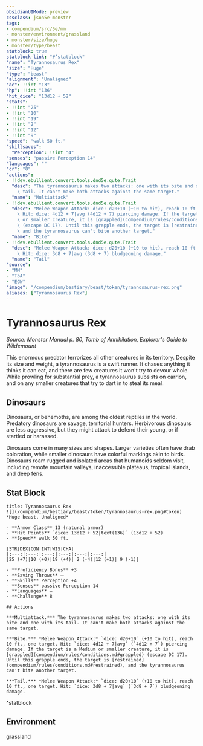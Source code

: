 ```yaml
---
obsidianUIMode: preview
cssclass: json5e-monster
tags:
- compendium/src/5e/mm
- monster/environment/grassland
- monster/size/huge
- monster/type/beast
statblock: true
statblock-link: "#^statblock"
"name": "Tyrannosaurus Rex"
"size": "Huge"
"type": "beast"
"alignment": "Unaligned"
"ac": !!int "13"
"hp": !!int "136"
"hit_dice": "13d12 + 52"
"stats":
- !!int "25"
- !!int "10"
- !!int "19"
- !!int "2"
- !!int "12"
- !!int "9"
"speed": "walk 50 ft."
"skillsaves":
  "Perception": !!int "4"
"senses": "passive Perception 14"
"languages": ""
"cr": "8"
"actions":
- !!dev.ebullient.convert.tools.dnd5e.qute.Trait
  "desc": "The tyrannosaurus makes two attacks: one with its bite and one with its\
    \ tail. It can't make both attacks against the same target."
  "name": "Multiattack"
- !!dev.ebullient.convert.tools.dnd5e.qute.Trait
  "desc": "Melee Weapon Attack: dice: d20+10 (+10 to hit), reach 10 ft., one target.\
    \ Hit: dice: 4d12 + 7|avg (4d12 + 7) piercing damage. If the target is a Medium\
    \ or smaller creature, it is [grappled](compendium/rules/conditions.md#grappled)\
    \ (escape DC 17). Until this grapple ends, the target is [restrained](compendium/rules/conditions.md#restrained),\
    \ and the tyrannosaurus can't bite another target."
  "name": "Bite"
- !!dev.ebullient.convert.tools.dnd5e.qute.Trait
  "desc": "Melee Weapon Attack: dice: d20+10 (+10 to hit), reach 10 ft., one target.\
    \ Hit: dice: 3d8 + 7|avg (3d8 + 7) bludgeoning damage."
  "name": "Tail"
"source":
- "MM"
- "ToA"
- "EGW"
"image": "/compendium/bestiary/beast/token/tyrannosaurus-rex.png"
aliases: ["Tyrannosaurus Rex"]
---
```

# Tyrannosaurus Rex
*Source: Monster Manual p. 80, Tomb of Annihilation, Explorer's Guide to Wildemount*  

This enormous predator terrorizes all other creatures in its territory. Despite its size and weight, a tyrannosaurus is a swift runner. It chases anything it thinks it can eat, and there are few creatures it won't try to devour whole. While prowling for substantial prey, a tyrannosaurus subsists on carrion, and on any smaller creatures that try to dart in to steal its meal.

## Dinosaurs

Dinosaurs, or behemoths, are among the oldest reptiles in the world. Predatory dinosaurs are savage, territorial hunters. Herbivorous dinosaurs are less aggressive, but they might attack to defend their young, or if startled or harassed.

Dinosaurs come in many sizes and shapes. Larger varieties often have drab coloration, while smaller dinosaurs have colorful markings akin to birds. Dinosaurs roam rugged and isolated areas that humanoids seldom visit, including remote mountain valleys, inaccessible plateaus, tropical islands, and deep fens.

## Stat Block

```ad-statblock
title: Tyrannosaurus Rex
![](/compendium/bestiary/beast/token/tyrannosaurus-rex.png#token)
*Huge beast, Unaligned*

- **Armor Class** 13 (natural armor)
- **Hit Points** `dice: 13d12 + 52|text(136)` (13d12 + 52) 
- **Speed** walk 50 ft.

|STR|DEX|CON|INT|WIS|CHA|
|:---:|:---:|:---:|:---:|:---:|:---:|
|25 (+7)|10 (+0)|19 (+4)| 2 (-4)|12 (+1)| 9 (-1)|

- **Proficiency Bonus** +3
- **Saving Throws** ⏤
- **Skills** Perception +4
- **Senses** passive Perception 14
- **Languages** —
- **Challenge** 8

## Actions

***Multiattack.*** The tyrannosaurus makes two attacks: one with its bite and one with its tail. It can't make both attacks against the same target.

***Bite.*** *Melee Weapon Attack:* `dice: d20+10` (+10 to hit), reach 10 ft., one target. Hit: `dice: 4d12 + 7|avg` (`4d12 + 7`) piercing damage. If the target is a Medium or smaller creature, it is [grappled](compendium/rules/conditions.md#grappled) (escape DC 17). Until this grapple ends, the target is [restrained](compendium/rules/conditions.md#restrained), and the tyrannosaurus can't bite another target.

***Tail.*** *Melee Weapon Attack:* `dice: d20+10` (+10 to hit), reach 10 ft., one target. Hit: `dice: 3d8 + 7|avg` (`3d8 + 7`) bludgeoning damage.
```
^statblock

## Environment

grassland